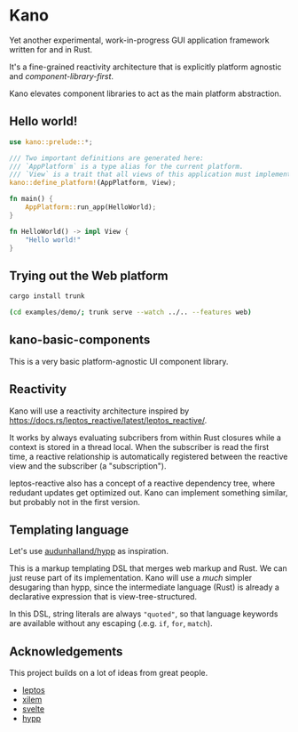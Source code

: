 # Kano

Yet another experimental, work-in-progress GUI application framework written for and in Rust.

It's a fine-grained reactivity architecture that is explicitly platform agnostic and _component-library-first_.

Kano elevates component libraries to act as the main platform abstraction.

## Hello world!
```rust
use kano::prelude::*;

/// Two important definitions are generated here:
/// `AppPlatform` is a type alias for the current platform.
/// `View` is a trait that all views of this application must implement.
kano::define_platform!(AppPlatform, View);

fn main() {
    AppPlatform::run_app(HelloWorld);
}

fn HelloWorld() -> impl View {
    "Hello world!"
}
```

## Trying out the Web platform

```sh
cargo install trunk

(cd examples/demo/; trunk serve --watch ../.. --features web)
```

## kano-basic-components
This is a very basic platform-agnostic UI component library.

## Reactivity
Kano will use a reactivity architecture inspired by https://docs.rs/leptos_reactive/latest/leptos_reactive/.

It works by always evaluating subcribers from within Rust closures while a context is stored in a thread local.
When the subscriber is read the first time, a reactive relationship is automatically registered between the reactive view and the subscriber (a "subscription").

leptos-reactive also has a concept of a reactive dependency tree, where redudant updates get optimized out.
Kano can implement something similar, but probably not in the first version.

## Templating language
Let's use [audunhalland/hypp](https://github.com/audunhalland/hypp/blob/main/tests/compile_basic.rs) as inspiration.

This is a markup templating DSL that merges web markup and Rust.
We can just reuse part of its implementation.
Kano will use a _much_ simpler desugaring than hypp, since the intermediate language (Rust) is already a declarative expression that is view-tree-structured.

In this DSL, string literals are always `"quoted"`, so that language keywords are available without any escaping (.e.g. `if`, `for`, `match`).

## Acknowledgements
This project builds on a lot of ideas from great people.

* [leptos](https://github.com/leptos-rs/leptos)
* [xilem](https://github.com/linebender/xilem)
* [svelte](https://svelte.dev)
* [hypp](https://github.com/audunhalland/hypp)
